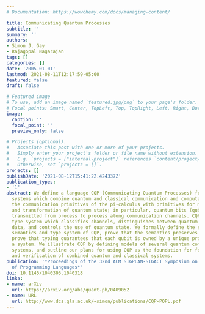 ```yaml
---
# Documentation: https://wowchemy.com/docs/managing-content/

title: Communicating Quantum Processes
subtitle: ''
summary: ''
authors:
- Simon J. Gay
- Rajagopal Nagarajan
tags: []
categories: []
date: '2005-01-01'
lastmod: 2021-08-11T12:17:59-05:00
featured: false
draft: false

# Featured image
# To use, add an image named `featured.jpg/png` to your page's folder.
# Focal points: Smart, Center, TopLeft, Top, TopRight, Left, Right, BottomLeft, Bottom, BottomRight.
image:
  caption: ''
  focal_point: ''
  preview_only: false

# Projects (optional).
#   Associate this post with one or more of your projects.
#   Simply enter your project's folder or file name without extension.
#   E.g. `projects = ["internal-project"]` references `content/project/deep-learning/index.md`.
#   Otherwise, set `projects = []`.
projects: []
publishDate: '2021-08-12T15:41:22.424337Z'
publication_types:
- '1'
abstract: We define a language CQP (Communicating Quantum Processes) for modelling
  systems which combine quantum and classical communication and computation. CQP combines
  the communication primitives of the pi-calculus with primitives for measurement
  and transformation of quantum state; in particular, quantum bits (qubits) can be
  transmitted from process to process along communication channels. CQP has a static
  type system which classifies channels, distinguishes between quantum and classical
  data, and controls the use of quantum state. We formally define the syntax, operational
  semantics and type system of CQP, prove that the semantics preserves typing, and
  prove that typing guarantees that each qubit is owned by a unique process within
  a system. We illustrate CQP by defining models of several quantum communication
  systems, and outline our plans for using CQP as the foundation for formal analysis
  and verification of combined quantum and classical systems.
publication: '*Proceedings of the 32nd ACM SIGPLAN-SIGACT Symposium on Principles
  of Programming Languages*'
doi: 10.1145/1040305.1040318
links:
- name: arXiv
  url: https://arxiv.org/abs/quant-ph/0409052
- name: URL
  url: http://www.dcs.gla.ac.uk/~simon/publications/CQP-POPL.pdf
---
```

